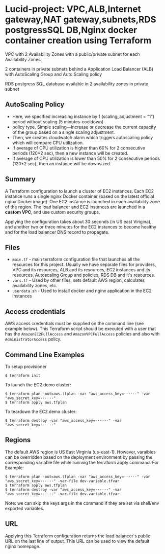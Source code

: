 # Lucid-project: VPC,ALB,Internet gateway,NAT gateway,subnets,RDS postgressSQL DB,Nginx docker container creation using Terraform

VPC with 2 Availability Zones with a public/private subnet for each Availability Zones
 
2 containers in private subnets behind a Application Load Balancer (ALB) with AutoScaling Group and Auto Scaling policy

RDS postgress SQL database available in 2 availability zones in private subnet

## AutoScaling Policy
+ Here, we specified increasing instance by 1 (scaling_adjustment = “1”) period without scaling (5 minutes-cooldown)
+ policy type, Simple scaling—Increase or decrease the current capacity of the group based on a single scaling adjustment.
+ Then, we creates cloudwatch alarm which triggers autoscaling policy which will compare CPU utilization.
+ If average of CPU utilization is higher than 60% for 2 consecutive periods (120*2 sec), then a new instance will be created.
+ If average of CPU utilization is lower than 50% for 2 consecutive periods (120*2 sec), then an instance will be downsized.


## Summary
A Terraform configuration to launch a cluster of EC2 instances.  Each EC2 instance runs a single nginx Docker container (based on the latest official nginx Docker image).  One EC2 instance is launched in each availability zone of the region.  The load balancer and EC2 instances are launched in a **custom VPC**, and use custom security groups.

Applying the configuration takes about 30 seconds (in US east Virigina), and another two or three minutes for the EC2 instances to become healthy and for the load balancer DNS record to propagate.

## Files
+ `main.tf` - main terraform configuration file that launches all the resources for this project. Usually we have separate files for providers, VPC and its resources, ALB and its resources, EC2 instances and its resources, Autoscaling Group and policies,  RDS DB and it's resources. 
+ `vars.tf` - Used by other files, sets default AWS region, calculates availability zones, etc.
+ `userdata.sh` - Used to install docker and nginx application in the EC2 instances

## Access credentials
AWS access credentials must be supplied on the command line (see example below).  This Terraform script should be executed with a user that has the `AmazonEC2FullAccess` and `AmazonVPCFullAccess` policies and also with `AdministratorAccess` policy.

## Command Line Examples
To setup provisioner
```
$ terraform init
```

To launch the EC2 demo cluster:
```
$ terraform plan -out=aws.tfplan -var "aws_access_key=······" -var "aws_secret_key=······"
$ terraform apply aws.tfplan
```
To teardown the EC2 demo cluster:
```
$ terraform destroy -var "aws_access_key=······" -var "aws_secret_key=······"
```

## Regions
The default AWS region is US East Virginia (us-east-1).  However, varaibles can be overridden based on the deployment environment by passing the corresponding variable file while running the terraform apply command. For Example:
```
$ terraform plan -out=aws.tfplan -var "aws_access_key=······" -var "aws_secret_key=······" -var-file dev-variable.tfvar
$ terraform apply aws.tfplan
$ terraform destroy -var "aws_access_key=······" -var "aws_secret_key=······" -var-file dev-variable.tfvar
```
Note: we can skip the keys args in the command if they are set via shell/env exported variables.

## URL
Applying this Terraform configuration returns the load balancer's public URL on the last line of output.  This URL can be used to view the default nginx homepage.




